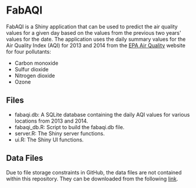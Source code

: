 # FabAQI

FabAQI is a Shiny application that can be used to predict the air quality values for a given day based on the values from the previous two years' values for the date.  The application uses the daily summary values for the Air Quality Index (AQI) for 2013 and 2014 from the [EPA Air Quality](http://aqsdr1.epa.gov/aqsweb/aqstmp/airdata/download_files.html#Daily) website for
four pollutants:  
* Carbon monoxide
* Sulfur dioxide
* Nitrogen dioxide
* Ozone

## Files ##  
* fabaqi.db:  A SQLite database containing the daily AQI values for various locations from 2013 and 2014.
* fabaqi_db.R:  Script to build the fabaqi.db file.
* server.R:  The Shiny server functions.
* ui.R:  The Shiny UI functions.

## Data Files ##  
Due to file storage constraints in GitHub, the data files are not contained within this repository.  They can be downloaded from the following [link](http://aqsdr1.epa.gov/aqsweb/aqstmp/airdata/download_files.html#Daily).